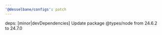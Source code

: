 ```yaml
---
'@desselbane/configs': patch
---
```


deps: [minor|devDependencies] Update package @types/node from 24.6.2 to 24.7.0
